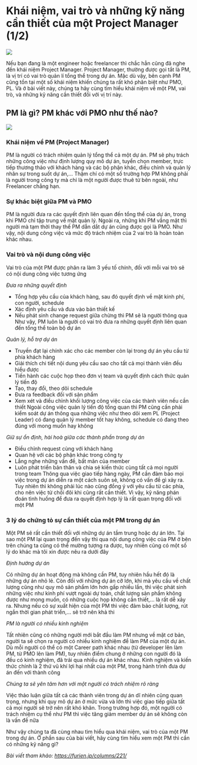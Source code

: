 # Khái niệm, vai trò và những kỹ năng cần thiết của một Project Manager (1/2)
![](https://github.com/nghiapham1013/study-report/blob/201811-study-report/pm1.jpg)

Nếu bạn đang là một engineer hoặc freelancer thì chắc hẳn cũng đã nghe đến khái niệm Project Manager. Project Manager, thường được gọi tắt là PM, là vị trí có vai trò quản lí tổng thể trong dự án. Mặc dù vậy, bên cạnh PM cũng tồn tại một số khái niệm khiến chúng ta rất khó phân biệt như PMO, PL. Và ở bài viết này, chúng ta hãy cùng tìm hiểu khái niệm về một PM, vai trò, và những kỹ năng cần thiết đối với vị trí này.

## PM là gì? PM khác với PMO như thế nào?
![](https://github.com/nghiapham1013/study-report/blob/201811-study-report/pm2.jpg)

### Khái niệm về PM (Project Manager)
PM là người có trách nhiệm quản lý tổng thể cả một dự án. PM sẽ phụ trách những công việc như định lượng quy mô dự án, tuyển chọn member, trực tiếp thương thảo với khách hàng và các bộ phận khác, điều chỉnh và quản lý nhân sự trong suốt dự án,... Thậm chí có một số trường hợp PM không phải là người trong công ty mà chỉ là một người được thuê từ bên ngoài, như Freelancer chẳng hạn.

### Sự khác biệt giữa PM và PMO
PM là người đưa ra các quyết định liên quan đến tổng thể của dự án, trong khi PMO chỉ tập trung về mặt quản lý. Ngoài ra, những khi PM vắng mặt thì người mà tạm thời thay thế PM dẫn dắt dự án cũng được gọi là PMO. Như vậy, nội dung công việc và mức độ trách nhiệm của 2 vai trò là hoàn toàn khác nhau.

### Vai trò và nội dung công việc
Vai trò của một PM được phân ra làm 3 yếu tố chính, đối với mỗi vai trò sẽ có nội dung công việc tương ứng

*Đưa ra những quyết định*
- Tổng hợp yêu cầu của khách hàng, sau đó quyết định về mặt kinh phí, con người, schedule
- Xác định yêu cầu và đưa vào bản thiết kế
- Nếu phát sinh change request giữa chừng thì PM sẽ là người thông qua
Như vậy, PM luôn là người có vai trò đưa ra những quyết định liên quan đến tổng thể toàn bộ dự án

*Quản lý, hỗ trợ dự án*
- Truyền đạt lại chính xác cho các member còn lại trong dự án yêu cầu từ phía khách hàng
- Giải thích chi tiết nội dung yêu cầu sao cho tất cả mọi thành viên đều hiểu được
- Tiến hành các cuộc họp theo đơn vị team và quyết định cách thức quản lý tiến độ
- Tạo, thay đổi, theo dõi schedule
- Đưa ra feedback đối với sản phẩm
- Xem xét và điều chỉnh khối lượng công việc của các thành viên nếu cần thiết
Ngoài công việc quản lý tiến độ tổng quan thì PM cũng cần phải kiểm soát dự án thông qua những việc như theo dõi xem PL (Project Leader) có đang quản lý member tốt hay không, schedule có đang theo đúng với mong muốn hay không

*Giữ sự ổn định, hài hoà giữa các thành phần trong dự án*
- Điều chỉnh request cùng với khách hàng
- Quan hệ với các bộ phận khác trong công ty
- Lắng nghe những vấn đề, bất mãn của member
- Luôn phát triển bản thân và chia sẻ kiến thức cùng tất cả mọi người trong team
Thông qua việc giao tiếp hàng ngày, PM cần đảm bảo mọi việc trong dự án diễn ra một cách suôn sẻ, không có vấn đề gì xảy ra. Tuy nhiên thì không phải lúc nào cũng đồng ý với yêu cầu từ các phía, cho nên việc từ chối đôi khi cũng rất cần thiết. Vì vậy, kỹ năng phán đoán tình huống để đưa ra quyết định hợp lý là rất quan trọng đối với một PM

### 3 lý do chứng tỏ sự cần thiết của một PM trong dự án
Một PM sẽ rất cần thiết đối với những dự án tầm trung hoặc dự án lớn. Tại sao một PM lại quan trọng đến vậy thì qua nội dung công việc của PM ở bên trên chúng ta cũng có thể mường tượng ra được, tuy nhiên cũng có một số lý do khác mà tôi xin được nêu ra dưới đây

*Định hướng dự án*

Có những dự án hoạt động mà không cần PM, tuy nhiên hầu hết đó là những dự án nhỏ lẻ. Còn đối với những dự án cỡ lớn, khi mà yêu cầu về chất lượng cũng như quy mô sản phẩm lớn hơn gấp nhiều lần, thì việc phát sinh những việc như kinh phí vượt ngoài dự toán, chất lượng sản phẩm không được như mong muốn, có những cuộc họp không cần thiết,... là rất dễ xảy ra. Nhưng nếu có sự xuất hiện của một PM thì việc đảm bảo chất lượng, rút ngắn thời gian phát triển,... sẽ trở nên khả thi

*PM là người có nhiều kinh nghiệm*

Tất nhiên cũng có những người mới bắt đầu làm PM nhưng về mặt cơ bản, người ta sẽ chọn ra người có nhiều kinh nghiệm để làm PM của một dự án. Dù mỗi người có thể có một Career path khác nhau (từ developer lên làm PM, từ PMO lên làm PM), tuy nhiên điểm chung ở những con người đó là đều có kinh nghiệm, đã trải qua nhiều dự án khác nhau. Kinh nghiệm và kiến thức chính là 2 thứ vũ khí lợi hại nhất của một PM, trong hành trình đưa dự án đến với thành công

*Chúng ta sẽ yên tâm hơn với một người có trách nhiệm rõ ràng*

Việc thảo luận giữa tất cả các thành viên trong dự án dĩ nhiên cũng quan trọng, nhưng khi quy mô dự án ở mức vừa và lớn thì việc giao tiếp giữa tất cả mọi người sẽ trở nên rất khó khăn. Trong trường hợp đó, một người có trách nhiệm cụ thể như PM thì việc tăng giảm member dự án sẽ không còn là vấn đề nữa

Như vậy chúng ta đã cùng nhau tìm hiểu qua khái niệm, vai trò của một PM trong dự án. Ở phần sau của bài viết, hãy cùng tìm hiểu xem một PM thì cần có những kỹ năng gì?



*Bài viết tham khảo: https://furien.jp/columns/221/*
